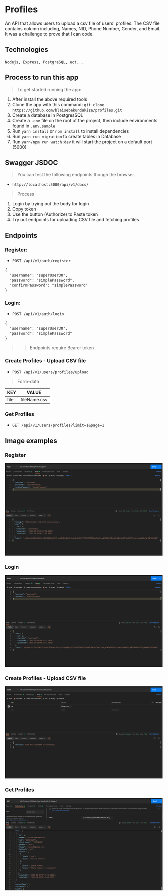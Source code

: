 # Profiles

An API that allows users to upload a csv file of users' profiles. The CSV file contains column including, Names, NID, Phone Number, Gender, and Email. It was a challenge to prove that I can code.

## Technologies

`Nodejs, Express, PostgreSQL, ect...`

## Process to run this app

> To get started running the app:

1. After install the above required tools
2. Clone the app with this command: `git clone https://github.com/blaisebakundukize/profiles.git`
3. Create a database in PostgresSQL
4. Create a `.env` file on the root of the project, then include environments found in `.env.sample`
5. Run `yarn install` or `npm install` to install dependencies
6. Run `yarn run migration` to create tables in Database
7. Run `yarn/npm run watch:dev` it will start the project on a default port (5000)

## Swagger JSDOC

> You can test the following endpoints though the browser.

- `http://localhost:5000/api/v1/docs/`

> Process

1. Login by trying out the body for login
2. Copy token
3. Use the button (Authorize) to Paste token
4. Try out endpoints for uploading CSV file and fetching profiles

## Endpoints

### Register:

- `POST /api/v1/auth/register`

```
{
  "username": "superUser30",
  "password": "simplePassword",
  "confirmPassword": "simplePassword"
}
```

### Login:

- `POST /api/v1/auth/login`

```
{
  "username": "superUser30",
  "password": "simplePassword"
}
```

> > Endpoints require Bearer token

### Create Profiles - Upload CSV file

- `POST /api/v1/users/profiles/upload`

> Form-data

| KEY  | VALUE        |
| ---- | ------------ |
| file | fileName.csv |

### Get Profiles

- `GET /api/v1/users/profiles?limit=1&page=1`

## Image examples

### Register

![](resources/static/assets/images/register-rssb.png)

### Login

![](resources/static/assets/images/login-rssb.png)

### Create Profiles - Upload CSV file

![](resources/static/assets/images/upload-rssb.png)

### Get Profiles

![](resources/static/assets/images/get-profiles-rssb.png)
